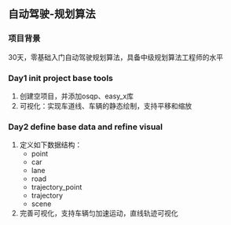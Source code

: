 ## 自动驾驶-规划算法
### 项目背景
30天，零基础入门自动驾驶规划算法，具备中级规划算法工程师的水平

### Day1 init project base tools
1. 创建空项目，并添加osqp、easy_x库
2. 可视化：实现车道线、车辆的静态绘制，支持平移和缩放

### Day2 define base data and refine visual
1. 定义如下数据结构：
    - point
    - car
    - lane
    - road
    - trajectory_point
    - trajectory
    - scene
2. 完善可视化，支持车辆匀加速运动，直线轨迹可视化
